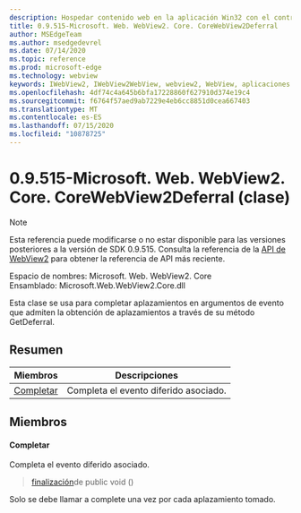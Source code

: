 ```yaml
---
description: Hospedar contenido web en la aplicación Win32 con el control Microsoft Edge WebView2
title: 0.9.515-Microsoft. Web. WebView2. Core. CoreWebView2Deferral
author: MSEdgeTeam
ms.author: msedgedevrel
ms.date: 07/14/2020
ms.topic: reference
ms.prod: microsoft-edge
ms.technology: webview
keywords: IWebView2, IWebView2WebView, webview2, WebView, aplicaciones Win32, Win32, Edge, ICoreWebView2, ICoreWebView2Controller, control de explorador, HTML Edge
ms.openlocfilehash: 4df74c4a645b6bfa17228860f627910d374e19c4
ms.sourcegitcommit: f6764f57aed9ab7229e4eb6cc8851d0cea667403
ms.translationtype: MT
ms.contentlocale: es-ES
ms.lasthandoff: 07/15/2020
ms.locfileid: "10878725"
---
```

# 0.9.515-Microsoft. Web. WebView2. Core. CoreWebView2Deferral (clase) 

> [!NOTE]
> Esta referencia puede modificarse o no estar disponible para las versiones posteriores a la versión de SDK 0.9.515. Consulta la referencia de la [API de WebView2](../../../webview2-api-reference.md) para obtener la referencia de API más reciente.

Espacio de nombres: Microsoft. Web. WebView2. Core \
Ensamblado: Microsoft.Web.WebView2.Core.dll

Esta clase se usa para completar aplazamientos en argumentos de evento que admiten la obtención de aplazamientos a través de su método GetDeferral.

## Resumen

 Miembros                        | Descripciones
--------------------------------|---------------------------------------------
[Completar](#complete) | Completa el evento diferido asociado.

## Miembros

#### Completar 

Completa el evento diferido asociado.

> [finalización](#complete)de public void ()

Solo se debe llamar a complete una vez por cada aplazamiento tomado.

